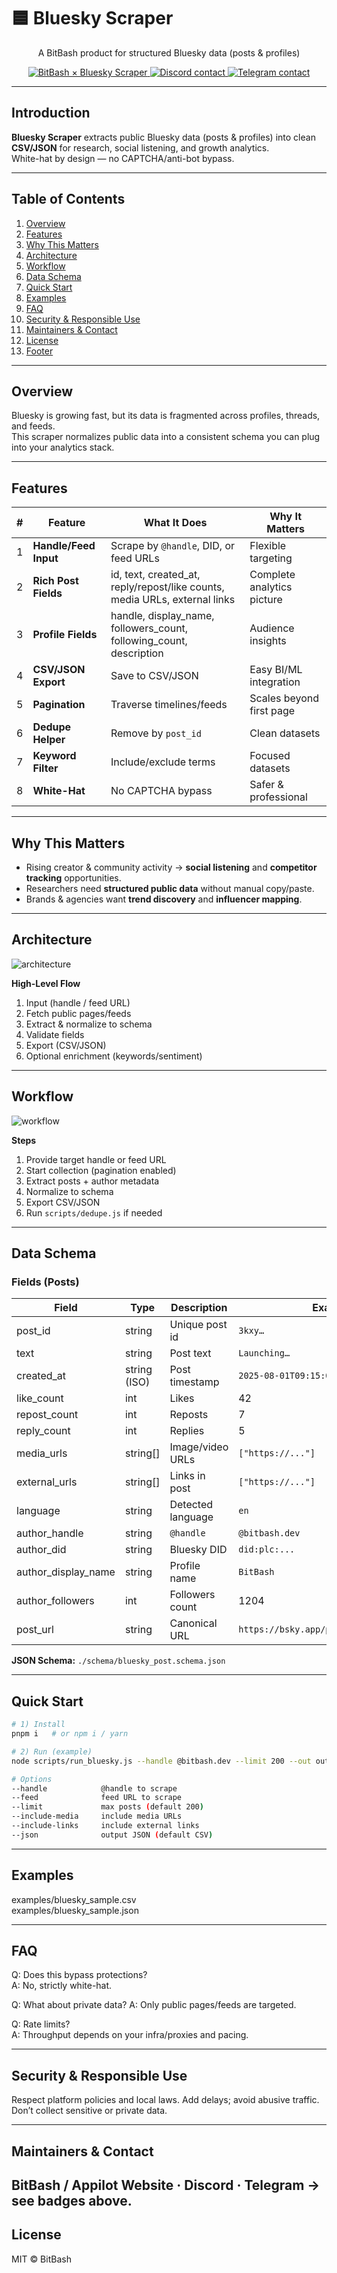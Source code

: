 # 🟦 Bluesky Scraper

<p align="center">
A BitBash product for structured Bluesky data (posts & profiles)
</p>

<p align="center">
  <a href="https://www.bitbash.dev/">
    <img alt="BitBash × Bluesky Scraper" src="https://img.shields.io/badge/Built%20by-BitBash-000000.svg?style=for-the-badge">
  </a>
  <a href="https://discord.gg/zX7frTbx">
    <img alt="Discord contact" src="https://img.shields.io/badge/Discord-Appilot-5865F2?logo=discord&logoColor=white&style=for-the-badge">
  </a>
  <a href="https://t.me/devpilot1">
    <img alt="Telegram contact" src="https://img.shields.io/badge/Telegram-@devpilot1-2CA5E0?logo=telegram&logoColor=white&style=for-the-badge">
  </a>
</p>

---

## Introduction
**Bluesky Scraper** extracts public Bluesky data (posts & profiles) into clean **CSV/JSON** for research, social listening, and growth analytics.  
White-hat by design — no CAPTCHA/anti-bot bypass.

---

## Table of Contents
1. [Overview](#overview)
2. [Features](#features)
3. [Why This Matters](#why-this-matters)
4. [Architecture](#architecture)
5. [Workflow](#workflow)
6. [Data Schema](#data-schema)
7. [Quick Start](#quick-start)
8. [Examples](#examples)
9. [FAQ](#faq)
10. [Security & Responsible Use](#security--responsible-use)
11. [Maintainers & Contact](#maintainers--contact)
12. [License](#license)
13. [Footer](#footer)

---

## Overview
Bluesky is growing fast, but its data is fragmented across profiles, threads, and feeds.  
This scraper normalizes public data into a consistent schema you can plug into your analytics stack.

---

## Features

| # | Feature | What It Does | Why It Matters |
|---|---|---|---|
| 1 | **Handle/Feed Input** | Scrape by `@handle`, DID, or feed URLs | Flexible targeting |
| 2 | **Rich Post Fields** | id, text, created_at, reply/repost/like counts, media URLs, external links | Complete analytics picture |
| 3 | **Profile Fields** | handle, display_name, followers_count, following_count, description | Audience insights |
| 4 | **CSV/JSON Export** | Save to CSV/JSON | Easy BI/ML integration |
| 5 | **Pagination** | Traverse timelines/feeds | Scales beyond first page |
| 6 | **Dedupe Helper** | Remove by `post_id` | Clean datasets |
| 7 | **Keyword Filter** | Include/exclude terms | Focused datasets |
| 8 | **White-Hat** | No CAPTCHA bypass | Safer & professional |

---

## Why This Matters
- Rising creator & community activity → **social listening** and **competitor tracking** opportunities.  
- Researchers need **structured public data** without manual copy/paste.  
- Brands & agencies want **trend discovery** and **influencer mapping**.

---

## Architecture
![architecture](./assets/bluesky-architecture.png)

**High-Level Flow**
1. Input (handle / feed URL)  
2. Fetch public pages/feeds  
3. Extract & normalize to schema  
4. Validate fields  
5. Export (CSV/JSON)  
6. Optional enrichment (keywords/sentiment)

---

## Workflow
![workflow](./assets/bluesky-workflow.png)

**Steps**
1. Provide target handle or feed URL  
2. Start collection (pagination enabled)  
3. Extract posts + author metadata  
4. Normalize to schema  
5. Export CSV/JSON  
6. Run `scripts/dedupe.js` if needed

---

## Data Schema

### Fields (Posts)
| Field | Type | Description | Example |
|---|---|---|---|
| post_id | string | Unique post id | `3kxy…` |
| text | string | Post text | `Launching…` |
| created_at | string (ISO) | Post timestamp | `2025-08-01T09:15:00Z` |
| like_count | int | Likes | 42 |
| repost_count | int | Reposts | 7 |
| reply_count | int | Replies | 5 |
| media_urls | string[] | Image/video URLs | `["https://..."]` |
| external_urls | string[] | Links in post | `["https://..."]` |
| language | string | Detected language | `en` |
| author_handle | string | `@handle` | `@bitbash.dev` |
| author_did | string | Bluesky DID | `did:plc:...` |
| author_display_name | string | Profile name | `BitBash` |
| author_followers | int | Followers count | 1204 |
| post_url | string | Canonical URL | `https://bsky.app/profile/.../post/...` |

**JSON Schema:** `./schema/bluesky_post.schema.json`

---

## Quick Start

```bash
# 1) Install
pnpm i   # or npm i / yarn

# 2) Run (example)
node scripts/run_bluesky.js --handle @bitbash.dev --limit 200 --out out/bluesky_posts.csv

# Options
--handle            @handle to scrape
--feed              feed URL to scrape
--limit             max posts (default 200)
--include-media     include media URLs
--include-links     include external links
--json              output JSON (default CSV)

```
---
## Examples

examples/bluesky_sample.csv <br>
examples/bluesky_sample.json

---

## FAQ

Q: Does this bypass protections? <br>
A: No, strictly white-hat.

Q: What about private data? 
A: Only public pages/feeds are targeted.

Q: Rate limits?<br>
A: Throughput depends on your infra/proxies and pacing.

---

## Security & Responsible Use

Respect platform policies and local laws.
Add delays; avoid abusive traffic.
Don’t collect sensitive or private data.

--- 

## Maintainers & Contact

BitBash / Appilot
Website · Discord · Telegram → see badges above.
---

## License

MIT © BitBash

